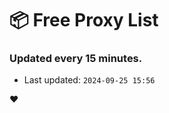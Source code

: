 # :package: Free Proxy List
### Updated every 15 minutes.

- Last updated: `2024-09-25 15:56`

:heart:
